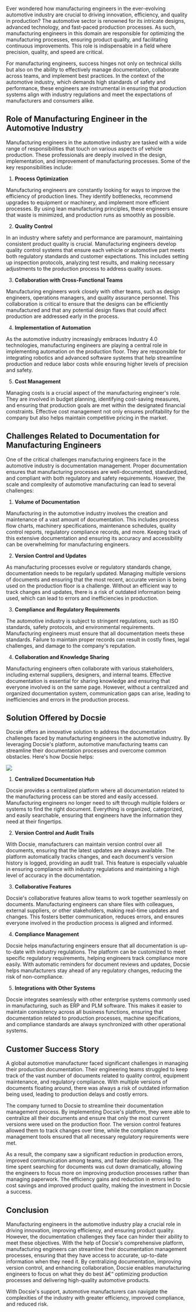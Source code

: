 Ever wondered how manufacturing engineers in the ever-evolving automotive industry are crucial to driving innovation, efficiency, and quality in production? The automotive sector is renowned for its intricate designs, advanced technology, and fast-paced production processes. As such, manufacturing engineers in this domain are responsible for optimizing the manufacturing processes, ensuring product quality, and facilitating continuous improvements. This role is indispensable in a field where precision, quality, and speed are critical.

For manufacturing engineers, success hinges not only on technical skills but also on the ability to effectively manage documentation, collaborate across teams, and implement best practices. In the context of the automotive industry, which demands high standards of safety and performance, these engineers are instrumental in ensuring that production systems align with industry regulations and meet the expectations of manufacturers and consumers alike.

## Role of Manufacturing Engineer in the Automotive Industry

Manufacturing engineers in the automotive industry are tasked with a wide range of responsibilities that touch on various aspects of vehicle production. These professionals are deeply involved in the design, implementation, and improvement of manufacturing processes. Some of the key responsibilities include:

1. **Process Optimization**

Manufacturing engineers are constantly looking for ways to improve the efficiency of production lines. They identify bottlenecks, recommend upgrades to equipment or machinery, and implement more efficient processes. By using lean manufacturing principles, these engineers ensure that waste is minimized, and production runs as smoothly as possible.

2. **Quality Control**

In an industry where safety and performance are paramount, maintaining consistent product quality is crucial. Manufacturing engineers develop quality control systems that ensure each vehicle or automotive part meets both regulatory standards and customer expectations. This includes setting up inspection protocols, analyzing test results, and making necessary adjustments to the production process to address quality issues.

3. **Collaboration with Cross-Functional Teams**

Manufacturing engineers work closely with other teams, such as design engineers, operations managers, and quality assurance personnel. This collaboration is critical to ensure that the designs can be efficiently manufactured and that any potential design flaws that could affect production are addressed early in the process.

4. **Implementation of Automation**

As the automotive industry increasingly embraces Industry 4.0 technologies, manufacturing engineers are playing a central role in implementing automation on the production floor. They are responsible for integrating robotics and advanced software systems that help streamline production and reduce labor costs while ensuring higher levels of precision and safety.

5. **Cost Management**

Managing costs is a crucial aspect of the manufacturing engineer's role. They are involved in budget planning, identifying cost-saving measures, and ensuring that production goals are met within the designated financial constraints. Effective cost management not only ensures profitability for the company but also helps maintain competitive pricing in the market.

## Challenges Related to Documentation for Manufacturing Engineers

One of the critical challenges manufacturing engineers face in the automotive industry is documentation management. Proper documentation ensures that manufacturing processes are well-documented, standardized, and compliant with both regulatory and safety requirements. However, the scale and complexity of automotive manufacturing can lead to several challenges:

1. **Volume of Documentation**

Manufacturing in the automotive industry involves the creation and maintenance of a vast amount of documentation. This includes process flow charts, machinery specifications, maintenance schedules, quality control reports, regulatory compliance records, and more. Keeping track of this extensive documentation and ensuring its accuracy and accessibility can be overwhelming for manufacturing engineers.

2. **Version Control and Updates**

As manufacturing processes evolve or regulatory standards change, documentation needs to be regularly updated. Managing multiple versions of documents and ensuring that the most recent, accurate version is being used on the production floor is a challenge. Without an efficient way to track changes and updates, there is a risk of outdated information being used, which can lead to errors and inefficiencies in production.

3. **Compliance and Regulatory Requirements**

The automotive industry is subject to stringent regulations, such as ISO standards, safety protocols, and environmental requirements. Manufacturing engineers must ensure that all documentation meets these standards. Failure to maintain proper records can result in costly fines, legal challenges, and damage to the company's reputation.

4. **Collaboration and Knowledge Sharing**

Manufacturing engineers often collaborate with various stakeholders, including external suppliers, designers, and internal teams. Effective documentation is essential for sharing knowledge and ensuring that everyone involved is on the same page. However, without a centralized and organized documentation system, communication gaps can arise, leading to inefficiencies and errors in the production process.

## Solution Offered by Docsie

Docsie offers an innovative solution to address the documentation challenges faced by manufacturing engineers in the automotive industry. By leveraging Docsie's platform, automotive manufacturing teams can streamline their documentation processes and overcome common obstacles. Here's how Docsie helps:

![](https://cdn.docsie.io/workspace_PxAvC1Uenuc7ad6H3/doc_wn84Jkoc6hIMTO2eE/file_o4dMLXB1O9CRglFwA/image_1d51ede9-0bb1-71be-6096-eee09c193c1a.jpg)

1. **Centralized Documentation Hub**

Docsie provides a centralized platform where all documentation related to the manufacturing process can be stored and easily accessed. Manufacturing engineers no longer need to sift through multiple folders or systems to find the right document. Everything is organized, categorized, and easily searchable, ensuring that engineers have the information they need at their fingertips.

2. **Version Control and Audit Trails**

With Docsie, manufacturers can maintain version control over all documents, ensuring that the latest updates are always available. The platform automatically tracks changes, and each document's version history is logged, providing an audit trail. This feature is especially valuable in ensuring compliance with industry regulations and maintaining a high level of accuracy in the documentation.

3. **Collaborative Features**

Docsie's collaborative features allow teams to work together seamlessly on documents. Manufacturing engineers can share files with colleagues, external suppliers, or other stakeholders, making real-time updates and changes. This fosters better communication, reduces errors, and ensures everyone involved in the production process is aligned and informed.

4. **Compliance Management**

Docsie helps manufacturing engineers ensure that all documentation is up-to-date with industry regulations. The platform can be customized to meet specific regulatory requirements, helping engineers track compliance more easily. With automatic reminders for document reviews and updates, Docsie helps manufacturers stay ahead of any regulatory changes, reducing the risk of non-compliance.

5. **Integrations with Other Systems**

Docsie integrates seamlessly with other enterprise systems commonly used in manufacturing, such as ERP and PLM software. This makes it easier to maintain consistency across all business functions, ensuring that documentation related to production processes, machine specifications, and compliance standards are always synchronized with other operational systems.

## Customer Success Story

A global automotive manufacturer faced significant challenges in managing their production documentation. Their engineering teams struggled to keep track of the vast number of documents related to quality control, equipment maintenance, and regulatory compliance. With multiple versions of documents floating around, there was always a risk of outdated information being used, leading to production delays and costly errors.

The company turned to Docsie to streamline their documentation management process. By implementing Docsie's platform, they were able to centralize all their documents and ensure that only the most current versions were used on the production floor. The version control features allowed them to track changes over time, while the compliance management tools ensured that all necessary regulatory requirements were met.

As a result, the company saw a significant reduction in production errors, improved communication among teams, and faster decision-making. The time spent searching for documents was cut down dramatically, allowing the engineers to focus more on improving production processes rather than managing paperwork. The efficiency gains and reduction in errors led to cost savings and improved product quality, making the investment in Docsie a success.

## Conclusion

Manufacturing engineers in the automotive industry play a crucial role in driving innovation, improving efficiency, and ensuring product quality. However, the documentation challenges they face can hinder their ability to meet these objectives. With the help of Docsie's comprehensive platform, manufacturing engineers can streamline their documentation management processes, ensuring that they have access to accurate, up-to-date information when they need it. By centralizing documentation, improving version control, and enhancing collaboration, Docsie enables manufacturing engineers to focus on what they do best â€“ optimizing production processes and delivering high-quality automotive products.

With Docsie's support, automotive manufacturers can navigate the complexities of the industry with greater efficiency, improved compliance, and reduced risk.
